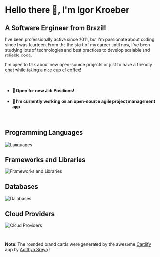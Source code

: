 # Hello there 👋, I'm Igor Kroeber
## A Software Engineer from Brazil!

I've been professionally active since 2011, but I'm passionate about coding since I was fourteen.
From the the start of my career until now, I've been studying lots of technologies and best practices to develop scalable and reliable code.

I'm open to talk about new open-source projects or just to have a friendly chat while taking a nice cup of coffee!

</br>

- #### 💼 Open for new Job Positions!
- #### 🔭 I’m currently working on an open-source agile project management app

</br>

## Programming Languages
![Languages](https://cardify.vercel.app/api/badges?border=false&borderColor=%23ddd&borderWidth=2&iconColor=&icons=csharp%2Ctypescript%2Cjavascript%2Cphp%2Cpython%2Cruby%2Cc%2Ccplusplus&preset=october-silenceiver&shadow=false&width=70)

## Frameworks and Libraries
![Frameworks and Libraries](https://cardify.vercel.app/api/badges?border=false&borderColor=%23ddd&borderWidth=2&iconColor=&icons=react%2Cvuedotjs%2Cnestjs%2Cnextdotjs%2Cdevexpress%2Claravel%2Crubyonrails%2Cdjango%2Cflask%2Cfastapi&preset=phoenix-start&shadow=false&width=70)

## Databases
![Databases](https://cardify.vercel.app/api/badges?border=false&borderColor=%23ddd&borderWidth=2&iconColor=&icons=microsoftsqlserver%2Cmysql%2Cmariadb%2Cpostgresql%2Csqlite%2Cmongodb%2Capachecouchdb%2Cneo4j&preset=clean-mirror&shadow=false&width=70)

## Cloud Providers
![Cloud Providers](https://cardify.vercel.app/api/badges?border=false&borderColor=%23ddd&borderWidth=2&iconColor=&icons=amazonaws&preset=juicy-cake&shadow=false&width=70)

</br>

**Note:** The rounded brand cards were generated by the awesome [Cardify](https://cardify.adi.so/) app by [Adithya Sreyaj](https://github.com/adisreyaj)!
